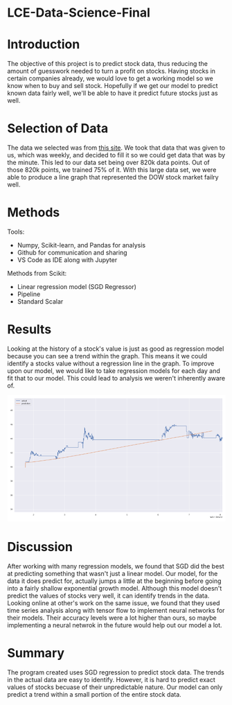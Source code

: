 # LCE-Data-Science-Final

# Introduction
The objective of this project is to predict stock data, thus reducing the amount of guesswork needed to turn a profit on stocks. Having stocks in certain companies already, we would love to get a working model so we know when to buy and sell stock. Hopefully if we get our model to predict known data fairly well, we'll be able to have it predict future stocks just as well.
# Selection of Data
The data we selected was from [this site](https://polygon.io/). We took that data that was given to us, which was weekly, and decided to fill it so we could get data that was by the minute. This led to our data set being over 820k data points. Out of those 820k points, we trained 75% of it. With this large data set, we were able to produce a line graph that represented the DOW stock market failry well.
# Methods
Tools:
* Numpy, Scikit-learn, and Pandas for analysis
* Github for communication and sharing
* VS Code as IDE along with Jupyter

Methods from Scikit:
* Linear regression model (SGD Regressor)
* Pipeline
* Standard Scalar

# Results
Looking at the history of a stock's value is just as good as regression model because you can see a trend within the graph. This means it we could identify a stocks value without a regression line in the graph. To improve upon our model, we would like to take regression models for each day and fit that to our model. This could lead to analysis we weren't inherently aware of. 

![Alt text](https://github.com/wootenlatwit/LCE-Data-Science-Final/blob/main/VisualizedData.png)

# Discussion
After working with many regression models, we found that SGD did the best at predicting something that wasn't just a linear model. Our model, for the data it does predict for, actually jumps a little at the beginning before going into a fairly shallow exponential growth model. Although this model doesn't predict the values of stocks very well, it can identify trends in the data. Looking online at other's work on the same issue, we found that they used time series analysis along with tensor flow to implement neural networks for their models. Their accuracy levels were a lot higher than ours, so maybe implementing a neural netwrok in the future would help out our model a lot. 
# Summary
The program created uses SGD regression to predict stock data. The trends in the actual data are easy to identify. However, it is hard to predict exact values of stocks becuase of their unpredictable nature. Our model can only predict a trend within a small portion of the entire stock data.  
